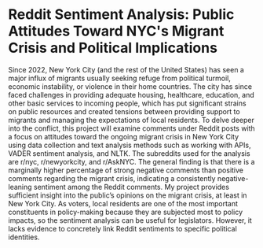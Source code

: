 # Reddit Sentiment Analysis: Public Attitudes Toward NYC's Migrant Crisis and Political Implications
Since 2022, New York City (and the rest of the United States) has seen a major influx of migrants usually seeking refuge from political turmoil, economic instability, or violence in their home countries. The city has since faced challenges in providing adequate housing, healthcare, education, and other basic services to incoming people, which has put significant strains on public resources and created tensions between providing support to migrants and managing the expectations of local residents. To delve deeper into the conflict, this project will examine comments under Reddit posts with a focus on attitudes toward the ongoing migrant crisis in New York City using data collection and text analysis methods such as working with APIs, VADER sentiment analysis, and NLTK. The subreddits used for the analysis are r/nyc, r/newyorkcity, and r/AskNYC. The general finding is that there is a marginally higher percentage of strong negative comments than positive comments regarding the migrant crisis, indicating a consistently negative-leaning sentiment among the Reddit comments. My project provides sufficient insight into the public’s opinions on the migrant crisis, at least in New York City. As voters, local residents are one of the most important constituents in policy-making because they are subjected most to policy impacts, so the sentiment analysis can be useful for legislators. However, it lacks evidence to concretely link Reddit sentiments to specific political identities. 
